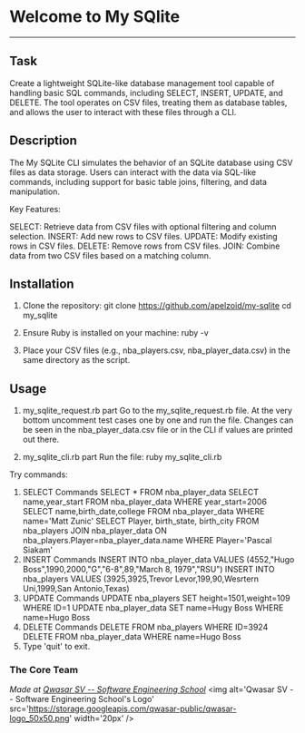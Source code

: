 # Welcome to My SQlite
***

## Task
Create a lightweight SQLite-like database management tool capable of handling basic SQL commands, including SELECT, INSERT, UPDATE, and DELETE. The tool operates on CSV files, treating them as database tables, and allows the user to interact with these files through a CLI.

## Description
The My SQLite CLI simulates the behavior of an SQLite database using CSV files as data storage. Users can interact with the data via SQL-like commands, including support for basic table joins, filtering, and data manipulation.

Key Features:

SELECT: Retrieve data from CSV files with optional filtering and column selection.
INSERT: Add new rows to CSV files.
UPDATE: Modify existing rows in CSV files.
DELETE: Remove rows from CSV files.
JOIN: Combine data from two CSV files based on a matching column.

## Installation
1. Clone the repository:
git clone <https://github.com/apelzoid/my-sqlite>
cd my_sqlite

2. Ensure Ruby is installed on your machine:
ruby -v

3. Place your CSV files (e.g., nba_players.csv, nba_player_data.csv) in the same directory as the script.

## Usage
1. my_sqlite_request.rb part
Go to the my_sqlite_request.rb file. At the very bottom uncomment test cases one by one and run the file. Changes can be seen in the nba_player_data.csv file or in the CLI if values are printed out there.

2. my_sqlite_cli.rb part
Run the file:
ruby my_sqlite_cli.rb

Try commands:
1) SELECT Commands
SELECT * FROM nba_player_data
SELECT name,year_start FROM nba_player_data WHERE year_start=2006
SELECT name,birth_date,college FROM nba_player_data WHERE name='Matt Zunic'
SELECT Player, birth_state, birth_city FROM nba_players JOIN nba_player_data ON nba_players.Player=nba_player_data.name WHERE Player='Pascal Siakam'
2) INSERT Commands
INSERT INTO nba_player_data VALUES (4552,"Hugo Boss",1990,2000,"G","6-8",89,"March 8, 1979","RSU")
INSERT INTO nba_players VALUES (3925,3925,Trevor Levor,199,90,Wesrtern Uni,1999,San Antonio,Texas)
3) UPDATE Commands
UPDATE nba_players SET height=1501,weight=109 WHERE ID=1
UPDATE nba_player_data SET name=Hugy Boss WHERE name=Hugo Boss
4) DELETE Commands
DELETE FROM nba_players WHERE ID=3924
DELETE FROM nba_player_data WHERE name=Hugo Boss
5) Type 'quit' to exit.

### The Core Team


<span><i>Made at <a href='https://qwasar.io'>Qwasar SV -- Software Engineering School</a></i></span>
<span><img alt='Qwasar SV -- Software Engineering School's Logo' src='https://storage.googleapis.com/qwasar-public/qwasar-logo_50x50.png' width='20px' /></span>
